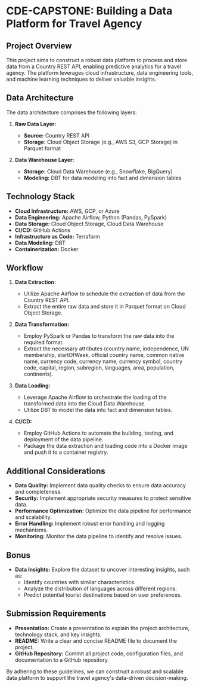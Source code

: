 # CDE-CAPSTONE: Building a Data Platform for Travel Agency

## Project Overview
This project aims to construct a robust data platform to process and store data from a Country REST API, enabling predictive analytics for a travel agency. The platform leverages cloud infrastructure, data engineering tools, and machine learning techniques to deliver valuable insights.

## Data Architecture
The data architecture comprises the following layers:

1. **Raw Data Layer:**
   - **Source:** Country REST API
   - **Storage:** Cloud Object Storage (e.g., AWS S3, GCP Storage) in Parquet format

2. **Data Warehouse Layer:**
   - **Storage:** Cloud Data Warehouse (e.g., Snowflake, BigQuery)
   - **Modeling:** DBT for data modeling into fact and dimension tables

## Technology Stack
* **Cloud Infrastructure:** AWS, GCP, or Azure
* **Data Engineering:** Apache Airflow, Python (Pandas, PySpark)
* **Data Storage:** Cloud Object Storage, Cloud Data Warehouse
* **CI/CD:** GitHub Actions
* **Infrastructure as Code:** Terraform
* **Data Modeling:** DBT
* **Containerization:** Docker

## Workflow
1. **Data Extraction:**
   - Utilize Apache Airflow to schedule the extraction of data from the Country REST API.
   - Extract the entire raw data and store it in Parquet format on Cloud Object Storage.

2. **Data Transformation:**
   - Employ PySpark or Pandas to transform the raw data into the required format.
   - Extract the necessary attributes (country name, independence, UN membership, startOfWeek, official country name, common native name, currency code, currency name, currency symbol, country code, capital, region, subregion, languages, area, population, continents).

3. **Data Loading:**
   - Leverage Apache Airflow to orchestrate the loading of the transformed data into the Cloud Data Warehouse.
   - Utilize DBT to model the data into fact and dimension tables.

4. **CI/CD:**
   - Employ GitHub Actions to automate the building, testing, and deployment of the data pipeline.
   - Package the data extraction and loading code into a Docker image and push it to a container registry.

## Additional Considerations
* **Data Quality:** Implement data quality checks to ensure data accuracy and completeness.
* **Security:** Implement appropriate security measures to protect sensitive data.
* **Performance Optimization:** Optimize the data pipeline for performance and scalability.
* **Error Handling:** Implement robust error handling and logging mechanisms.
* **Monitoring:** Monitor the data pipeline to identify and resolve issues.

## Bonus
* **Data Insights:** Explore the dataset to uncover interesting insights, such as:
   - Identify countries with similar characteristics.
   - Analyze the distribution of languages across different regions.
   - Predict potential tourist destinations based on user preferences.

## Submission Requirements
* **Presentation:** Create a presentation to explain the project architecture, technology stack, and key insights.
* **README:** Write a clear and concise README file to document the project.
* **GitHub Repository:** Commit all project code, configuration files, and documentation to a GitHub repository.

By adhering to these guidelines, we can construct a robust and scalable data platform to support the travel agency's data-driven decision-making.